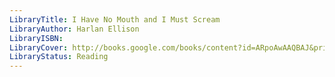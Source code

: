 ```yaml
---
LibraryTitle: I Have No Mouth and I Must Scream
LibraryAuthor: Harlan Ellison
LibraryISBN: 
LibraryCover: http://books.google.com/books/content?id=ARpoAwAAQBAJ&printsec=frontcover&img=1&zoom=1&source=gbs_api
LibraryStatus: Reading
---
```

